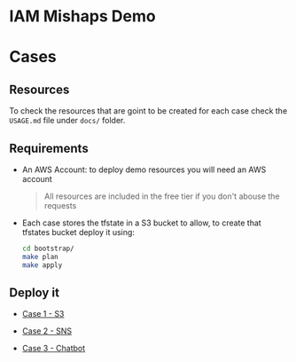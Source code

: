 # IAM Mishaps Demo

# Cases

## Resources

To check the resources that are goint to be created for each case check the `USAGE.md` file under `docs/` folder.

## Requirements

- An AWS Account: to deploy demo resources you will need an AWS account
  > All resources are included in the free tier if you don't abouse the requests

- Each case stores the tfstate in a S3 bucket to allow, to create that tfstates bucket deploy it using: 
  ```bash
  cd bootstrap/
  make plan
  make apply
  ```

## Deploy it

- [Case 1 - S3](./case1_s3/README.md)

- [Case 2 - SNS](./case2_sns/README.md)

- [Case 3 - Chatbot](./case3_chatbot/README.md)
